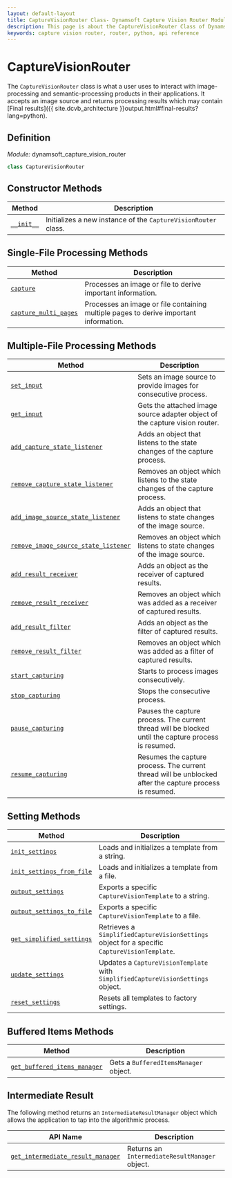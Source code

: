 ```yaml
---
layout: default-layout
title: CaptureVisionRouter Class- Dynamsoft Capture Vision Router Module Python Edition API Reference
description: This page is about the CaptureVisionRouter Class of Dynamsoft Capture Vision Router Module Python Edition.
keywords: capture vision router, router, python, api reference
---
```


# CaptureVisionRouter

The `CaptureVisionRouter` class is what a user uses to interact with image-processing and semantic-processing products in their applications. It accepts an image source and returns processing results which may contain [Final results]({{ site.dcvb_architecture }}output.html#final-results?lang=python).

## Definition

*Module:* dynamsoft_capture_vision_router

```python
class CaptureVisionRouter
```

## Constructor Methods

| Method | Description |
| ------ | ----------- |
| [`__init__`](#__init__) | Initializes a new instance of the `CaptureVisionRouter` class. |

## Single-File Processing Methods

| Method                                         | Description                                               |
| ---------------------------------------------- | --------------------------------------------------------- |
| [`capture`](single-file-processing.md#capture) | Processes an image or file to derive important information. |
| [`capture_multi_pages`](single-file-processing.md#capture_multi_pages) | Processes an image or file containing multiple pages to derive important information. |

## Multiple-File Processing Methods

| Method | Description |
| ------- | ---------- |
| [`set_input`](multiple-file-processing.md#set_input)                                             | Sets an image source to provide images for consecutive process.              |
| [`get_input`](multiple-file-processing.md#get_input)                                             | Gets the attached image source adapter object of the capture vision router.  |
| [`add_capture_state_listener`](multiple-file-processing.md#add_capture_state_listener)               | Adds an object that listens to the state changes of the capture process.     |
| [`remove_capture_state_listener`](multiple-file-processing.md#remove_capture_state_listener)         | Removes an object which listens to the state changes of the capture process. |
| [`add_image_source_state_listener`](multiple-file-processing.md#add_image_source_state_listener)       | Adds an object that listens to state changes of the image source.            |
| [`remove_image_source_state_listener`](multiple-file-processing.md#remove_image_source_state_listener) | Removes an object which listens to state changes of the image source.        |
| [`add_result_receiver`](multiple-file-processing.md#add_result_receiver)                           | Adds an object as the receiver of captured results.                          |
| [`remove_result_receiver`](multiple-file-processing.md#remove_result_receiver)                     | Removes an object which was added as a receiver of captured results.         |
| [`add_result_filter`](multiple-file-processing.md#add_result_filter)                               | Adds an object as the filter of captured results.                            |
| [`remove_result_filter`](multiple-file-processing.md#remove_result_filter)                         | Removes an object which was added as a filter of captured results.           |
| [`start_capturing`](multiple-file-processing.md#start_capturing)                                 | Starts to process images consecutively.                                      |
| [`stop_capturing`](multiple-file-processing.md#stop_capturing)                                   | Stops the consecutive process.                                               |
| [`pause_capturing`](multiple-file-processing.md#pause_capturing)                                 | Pauses the capture process. The current thread will be blocked until the capture process is resumed. |
| [`resume_capturing`](multiple-file-processing.md#resume_capturing)                               | Resumes the capture process. The current thread will be unblocked after the capture process is resumed. |

## Setting Methods

| Method                                                       | Description                                                                                  |
| ------------------------------------------------------------ | -------------------------------------------------------------------------------------------- |
| [`init_settings`](settings.md#init_settings)                   | Loads and initializes a template from a string.                                              |
| [`init_settings_from_file`](settings.md#init_settings_from_file)   | Loads and initializes a template from a file.                                                |
| [`output_settings`](settings.md#output_settings)               | Exports a specific `CaptureVisionTemplate` to a string.                                      |
| [`output_settings_to_file`](settings.md#output_settings_to_file)   | Exports a specific `CaptureVisionTemplate` to a file.                                        |
| [`get_simplified_settings`](settings.md#get_simplified_settings) | Retrieves a `SimplifiedCaptureVisionSettings` object for a specific `CaptureVisionTemplate`. |
| [`update_settings`](settings.md#update_settings)               | Updates a `CaptureVisionTemplate` with `SimplifiedCaptureVisionSettings` object.             |
| [`reset_settings`](settings.md#reset_settings)                 | Resets all templates to factory settings.                                                    |

## Buffered Items Methods

| Method                                                       | Description                                                                                  |
| ------------------------------------------------------------ | -------------------------------------------------------------------------------------------- |
| [`get_buffered_items_manager`](buffered-items.md#get_buffered_items_manager)                   | Gets a `BufferedItemsManager` object.  |

## Intermediate Result

The following method returns an `IntermediateResultManager` object which allows the application to tap into the algorithmic process.

| API Name                                                                            | Description                                     |
| ----------------------------------------------------------------------------------- | ----------------------------------------------- |
| [`get_intermediate_result_manager`](intermediate-result.md#get_intermediate_result_manager) | Returns an `IntermediateResultManager` object. |
